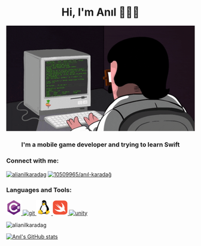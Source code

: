 <h1 align="center">Hi, I'm Anıl 🧑🏻‍💻 </h1>


<img src="https://github.com/alianilKaradag/alianilKaradag/blob/main/giphy-2.gif" width="1024">
<h3 align="center">I'm a mobile game developer and trying to learn Swift </h3>


<h3 align="left">Connect with me:</h3>
<p align="left">
<a href="https://linkedin.com/in/alianilkaradag" target="blank"><img align="center" src="https://raw.githubusercontent.com/rahuldkjain/github-profile-readme-generator/master/src/images/icons/Social/linked-in-alt.svg" alt="alianilkaradag" height="30" width="40" /></a>
<a href="https://stackoverflow.com/users/10509965/anıl-karadağ" target="blank"><img align="center" src="https://raw.githubusercontent.com/rahuldkjain/github-profile-readme-generator/master/src/images/icons/Social/stack-overflow.svg" alt="10509965/anıl-karadağ" height="30" width="40" /></a>
</p>



<h3 align="left">Languages and Tools:</h3>
<p align="left"> <a href="https://www.w3schools.com/cs/" target="_blank" rel="noreferrer"> <img src="https://raw.githubusercontent.com/devicons/devicon/master/icons/csharp/csharp-original.svg" alt="csharp" width="40" height="40"/> </a> <a href="https://git-scm.com/" target="_blank" rel="noreferrer"> <img src="https://www.vectorlogo.zone/logos/git-scm/git-scm-icon.svg" alt="git" width="40" height="40"/> </a> <a href="https://www.linux.org/" target="_blank" rel="noreferrer"> <img src="https://raw.githubusercontent.com/devicons/devicon/master/icons/linux/linux-original.svg" alt="linux" width="40" height="40"/> </a> <a href="https://developer.apple.com/swift/" target="_blank" rel="noreferrer"> <img src="https://raw.githubusercontent.com/devicons/devicon/master/icons/swift/swift-original.svg" alt="swift" width="40" height="40"/> </a> <a href="https://unity.com/" target="_blank" rel="noreferrer"> <img src="https://www.vectorlogo.zone/logos/unity3d/unity3d-icon.svg" alt="unity" width="40" height="40"/> </a> </p>

<p><img align="center" src="https://github-readme-stats-sigma-five.vercel.app/api/top-langs?username=alianilkaradag&show_icons=true&locale=en&layout=compact" alt="alianilkaradag" /></p>

[![Anıl's GitHub stats](https://github-readme-stats.vercel.app/api?username=alianilKaradag)](https://github.com/anuraghazra/github-readme-stats)


<!--
**alianilKaradag/alianilKaradag** is a ✨ _special_ ✨ repository because its `README.md` (this file) appears on your GitHub profile.

Here are some ideas to get you started:

<a href="https://www.hackerrank.com/anilali824" target="blank"><img align="center" src="https://raw.githubusercontent.com/rahuldkjain/github-profile-readme-generator/master/src/images/icons/Social/hackerrank.svg" alt="anilali824" height="30" width="40" /></a>


- 👯 I’m looking to collaborate on ...
- 🤔 I’m looking for help with ...
- 💬 Ask me about ...
- 📫 How to reach me: ...
- 😄 Pronouns: ...
- ⚡ Fun fact: ...

<img src="https://github.com/alianilKaradag/alianilKaradag/blob/main/borderseperator.gif" width="1024">
-->
